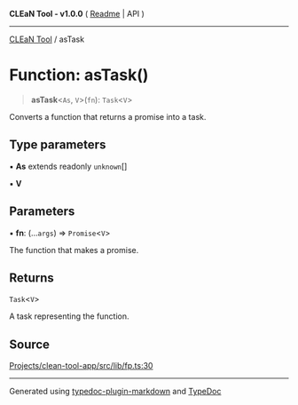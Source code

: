 **CLEaN Tool - v1.0.0** ( [Readme](../README.md) \| API )

***

[CLEaN Tool](../exports.md) / asTask

# Function: asTask()

> **asTask**\<`As`, `V`\>(`fn`): `Task`\<`V`\>

Converts a function that returns a promise into a task.

## Type parameters

▪ **As** extends readonly `unknown`[]

▪ **V**

## Parameters

▪ **fn**: (...`args`) => `Promise`\<`V`\>

The function that makes a promise.

## Returns

`Task`\<`V`\>

A task representing the function.

## Source

[Projects/clean-tool-app/src/lib/fp.ts:30](https://github.com/yuckyh/clean-tool-app/)

***

Generated using [typedoc-plugin-markdown](https://www.npmjs.com/package/typedoc-plugin-markdown) and [TypeDoc](https://typedoc.org/)

